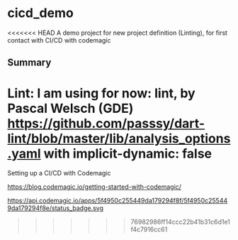 # cicd_demo

<<<<<<< HEAD
A demo project for new project definition (Linting), for first contact with CI/CD with codemagic

## Summary

Lint:
I am using for now: lint, by Pascal Welsch (GDE)
https://github.com/passsy/dart-lint/blob/master/lib/analysis_options.yaml
with implicit-dynamic: false 
=======
Setting up a CI/CD with Codemagic

https://blog.codemagic.io/getting-started-with-codemagic/

https://api.codemagic.io/apps/5f4950c255449da179294f8f/5f4950c255449da179294f8e/status_badge.svg
>>>>>>> 76982986ff14ccc22b41b31c6d1e1f4c7916cc61

